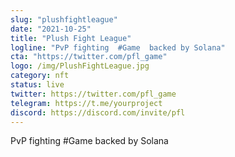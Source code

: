 ```yaml
---
slug: "plushfightleague"
date: "2021-10-25"
title: "Plush Fight League"
logline: "PvP fighting  #Game  backed by Solana"
cta: "https://twitter.com/pfl_game"
logo: /img/PlushFightLeague.jpg
category: nft
status: live
twitter: https://twitter.com/pfl_game
telegram: https://t.me/yourproject
discord: https://discord.com/invite/pfl
---
```


PvP fighting  #Game  backed by Solana
